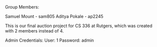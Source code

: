 Group Members:

Samuel Mount - sam805
Aditya Pokale - ap2245

This is our final auction project for CS 336 at Rutgers, which was created with 2 members instead of 4. 

Admin Credentials:
User: 1
Password: admin
